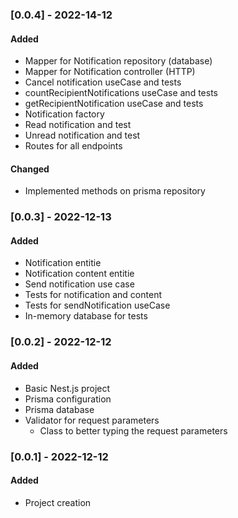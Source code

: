 ### [0.0.4] - 2022-14-12

#### Added
- Mapper for Notification repository (database)
- Mapper for Notification controller (HTTP)
- Cancel notification useCase and tests
- countRecipientNotifications useCase and tests
- getRecipientNotification useCase and tests
- Notification factory
- Read notification and test
- Unread notification and test
- Routes for all endpoints

#### Changed
- Implemented methods on prisma repository

### [0.0.3] - 2022-12-13

#### Added  
- Notification entitie
- Notification content entitie
- Send notification use case
- Tests for notification and content
- Tests for sendNotification useCase
- In-memory database for tests

### [0.0.2] - 2022-12-12  

#### Added  
- Basic Nest.js project
- Prisma configuration
- Prisma database
- Validator for request parameters
  - Class to better typing the request parameters

### [0.0.1] - 2022-12-12  

#### Added  
- Project creation